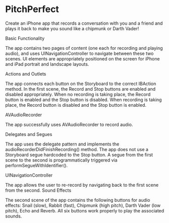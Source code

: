 # PitchPerfect
Create an iPhone app that records a conversation with you and a friend and plays it back to make you sound like a chipmunk or Darth Vader!

Basic Functionality

The app contains two pages of content (one each for recording and playing audio), and uses UINavigationController to navigate between these two scenes.
UI elements are appropriately positioned on the screen for iPhone and iPad portrait and landscape layouts.

Actions and Outlets

The app connects each button on the Storyboard to the correct IBAction method.
In the first scene, the Record and Stop buttons are enabled and disabled appropriately. When no recording is taking place, the Record button is enabled and the Stop button is disabled. When recording is taking place, the Record button is disabled and the Stop button is enabled.

AVAudioRecorder

The app successfully uses AVAudioRecorder to record audio.

Delegates and Segues

The app uses the delegate pattern and implements the audioRecorderDidFinishRecording() method.
The app does not use a Storyboard segue hardcoded to the Stop button. A segue from the first scene to the second is programmatically triggered via performSegueWithIdentifier().

UINavigationController

The app allows the user to re-record by navigating back to the first scene from the second.
Sound Effects

The second scene of the app contains the following buttons for audio effects: Snail (slow), Rabbit (fast), Chipmunk (high pitch), Darth Vader (low pitch), Echo and Reverb. All six buttons work properly to play the associated sounds.

